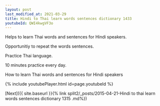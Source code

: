 ```yaml
---
layout: post
last_modified_at: 2021-03-29
title: Hindi to Thai learn words sentences dictionary 1433 
youtubeId: QWI4kwgVF3o
---
```

 
 
Helps to learn Thai words and sentences for Hindi speakers.

Opportunitiy to repeat the words sentences. 

Practice Thai language. 
 
10 minutes practice every day. 
 
How to learn Thai words and sentences for Hindi speakers 
 
{% include youtubePlayer.html id=page.youtubeId %}
 
 
[Next]({{ site.baseurl }}{% link  split2/_posts/2015-04-21-Hindi to thai learn words sentences dictionary 1315 .md%})
 
